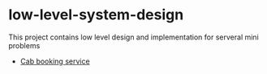 # low-level-system-design
This project contains low level design and implementation for serveral mini problems
- [Cab booking service](cab-booking-service)